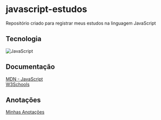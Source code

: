 # javascript-estudos
 Repositório criado para registrar meus estudos na linguagem JavaScript

## Tecnologia 
![JavaScript](https://img.shields.io/badge/JavaScript-F7DF1E?style=for-the-badge&logo=javascript&logoColor=black)
## Documentação
[MDN - JavaScript](https://developer.mozilla.org/pt-BR/docs/Learn/JavaScript)
<br>
[W3Schools](https://www.w3schools.com/js/default.asp)
## Anotações
[Minhas Anotações](https://docs.google.com/document/d/1e96cWutCh-TFHomWKHzZFlfsakx-TegulKL8-Qv9FA8/edit?usp=sharing)
